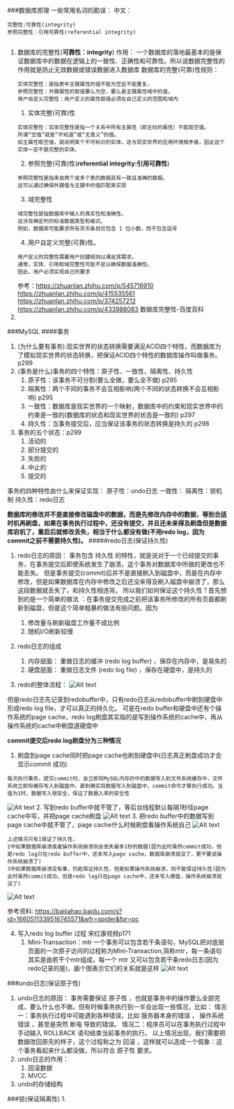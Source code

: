 ###数据库原理
一些常用名词的勘误：
中文：
```
完整性:可靠性(integrity)
参照完整性：引用可靠性(referential integrity)


```
1. 数据库的完整性(**可靠性：integrity**)
    作用：
    一个数据库的落地最基本的是保证数据库中的数据在逻辑上的一致性、正确性和可靠性。所以说数据完整性的作用就是防止无效数据或错误数据进入数据库
    数据库的完整(可靠)性规则：
    ```
    实体完整性：是指表中主键属性的值不能为空且不能重复。
    参照完整性：外键属性的取值要么为空，要么是主键属性域中的值。
    用户自定义完整性：用户定义的属性取值必须在自己定义的范围和域内
    ```
    1. 实体完整(可靠)性
    ```
    实体完整性：实体完整性是指一个关系中所有主属性（即主码的属性）不能取空值。
    所谓“空值”就是“不知道”或“无意义”的值。
    如主属性取空值，就说明某个不可标识的实体，这与现实世界的应用环境相矛盾，因此这个实体一定不是完整的实体。
    ```
    2. 参照完整(可靠)性(**referential integrity:引用可靠性**)
    ```
    参照完整性是指来自两个或多个表的数据具有一致且准确的数据。
    这可以通过确保外键值与主键中的值匹配来实现
    ```
    3. 域完整性
    ```
    域完整性是指数据库中输入的真实性和准确性。
    这涉及确定列的标准数据类型和格式。
    例如，数据库可能要求所有货币条目仅包含 1 位小数，而不包含逗号
    ```
    4. 用户自定义完整(可靠)性。
    ```
    用户定义的完整性需要用户创建规则以满足其需求。
    通常，实体、引用和域完整性可能不足以确保数据准确性。
    因此，用户必须实现自己的要求
    ```
    参考：https://zhuanlan.zhihu.com/p/545716910
         https://zhuanlan.zhihu.com/p/415535561
         https://zhuanlan.zhihu.com/p/374257212
         https://zhuanlan.zhihu.com/p/433988083
        数据库完整性-百度百科
2. 

###MySQL
####事务
1. (为什么要有事务):现实世界的状态转换需要满足ACID四个特性，而数据库为了模拟现实世界的状态转换，把保证ACID四个特性的数据库操作叫做事务。p299
2. (事务是什么)事务的四个特性：原子性、一致性、隔离性、持久性 
    1. 原子性：该事务不可分割(要么全做，要么全不做) p295
    2. 隔离性：两个不同的事务不会互相影响(两个不同的状态转换不会互相影响) p295
    3. 一致性：数据库是现实世界的一个映射，数据库中的约束和现实世界中的约束是一致的(数据库的状态和现实世界的状态是一致的) p297
    4. 持久性：当事务提交后，应当保证该事务的状态转换是持久的 p298
3. 事务的五个状态：p299
    1. 活动的
    2. 部分提交的
    3. 失败的
    4. 中止的
    5. 提交的

事务的四种特性由什么来保证实现：
原子性：undo日志
一致性：
隔离性：锁机制
持久性：redo日志

**数据库的修改并不是直接修改磁盘中的数据，而是先修改内存中的数据，等到合适时机再刷盘，如果在事务执行过程中，还没有提交，并且还未来得及刷盘但是数据库宕机了，重启后就修改丢失，相当于什么都没有做(不用redo log，因为commit之前不需要持久性)。**
#####redo日志(保证持久性)
1. redo日志的原因：
    事务包含 持久性 的特性，就是说对于一个已经提交的事务，在事务提交后即使系统发生了崩溃，这个事务对数据库中所做的更改也不能丢失。
    但是事务提交(commit)后并不是直接刷入到磁盘中，而是在内存中修改，但是如果数据库在内存中修改之后还没来得及刷入磁盘中崩溃了，那么这段数据就丢失了，和持久性相违背。
    所以我们如何保证这个持久性？首先想到的是一个简单的做法 ：在事务提交完成之前把该事务所修改的所有页面都刷新到磁盘，但是这个简单粗暴的做法有些问题。因为
    1. 修改量与刷新磁盘工作量不成比例
    2. 随机I/O刷新较慢
2. redo日志的组成
    1. 内存层面：
        重做日志的缓冲 (redo log buffer) ，保存在内存中，是易失的
    2. 硬盘层面：
        重做日志文件 (redo log file) ，保存在硬盘中，是持久的

3. redo的整体流程：
    ![Alt text](./picture/image-2.png)

但是redo日志先记录到redobuffer中，只有redo日志从redobuffer中刷到硬盘中形成redo log file，才可以真正的持久化。
可是在redo buffer和硬盘中还有个操作系统的page cache，redo log刷盘其实指的是写到操作系统的cache中，再从操作系统的cache中刷盘道硬盘中

**commit提交后redo log刷盘分为三种情况**
1. 刷盘到page cache同时把page cache也刷到硬盘中(日志真正刷盘成功才会显示commit 成功)
```
每次执行事务，提交commit时，会立即将MySQL内存的中的数据写入到文件系统缓存中，文件系统立即将缓存写入到磁盘中。直到确实将数据写入到磁盘中，commit命令才算执行成功。当值为1时，数据写入很安全，保证了数据入库的安全性 
```
![Alt text](./picture/image-3.png)
2. 写到redo buffer中就不管了，等后台线程默认每隔1秒往page cache中写，并把page cache刷盘
![Alt text](./picture/image-4.png)
3. 把redo buffer中的数据写到page cache中就不管了，page cache什么时候刷盘看操作系统自己
![Alt text](./picture/image-5.png) 


```
上述情况只有1保证了持久性，
2中如果数据库崩溃或者操作系统崩溃则会丢失最多1秒的数据(因为此时虽然commit成功，但是redo log只在redo buffer中，还未写入page cache，数据库崩溃就没了，更不要说操作系统崩溃了)
3中如果数据库崩溃没有事，仍能保证持久性，但是如果操作系统崩溃，则不能保证持久性(因为此时虽然commit成功，但是redo log只在page cache中，还未写入硬盘，操作系统崩溃就没了)
```
![Alt text](./picture/image-6.png)

参考资料: 
https://baijiahao.baidu.com/s?id=1660511339516745571&wfr=spider&for=pc

4. 写入redo log buffer 过程 宋红康视频p171
    1. Mini-Transaction：mtr
    一个事务可以包含若干条语句，MySQL把对底层页面的一次原子访问的过程称为Mini-Transaction,简称mtr，每一条语句其实是由若干个mtr组成，每一个 mtr 又可以包含若干条redo日志(因为redo记录的是)，画个图表示它们的关系就是这样
    ![Alt text](./picture/image-7.png)

###undo日志(保证原子性)
1. undo日志的原因：
    事务需要保证 原子性 ，也就是事务中的操作要么全部完成，要么什么也不做。但有时候事务执行到一半会出现一些情况，比如：
情况一：事务执行过程中可能遇到各种错误，比如 服务器本身的错误 ， 操作系统错误 ，甚至是突然 断电 导致的错误。
情况二：程序员可以在事务执行过程中手动输入 ROLLBACK 语句结束当前事务的执行。
以上情况出现，我们需要把数据改回原先的样子，这个过程称之为 回滚 ，这样就可以造成一个假象：这
个事务看起来什么都没做，所以符合 原子性 要求。
2. undo日志的作用：
    1. 回滚数据
    2. MVCC
3. undo的存储结构

###锁(保证隔离性)
1. 